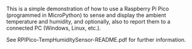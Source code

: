 This is a simple demonstration of how to use a Raspberry Pi Pico (programmed in MicroPython)
to sense and display the ambient temperature and humidity, and optionally, also to report
them to a connected PC (Windows, Linux, etc.).

See RPIPico-TempHumiditySensor-README.pdf for further information.
